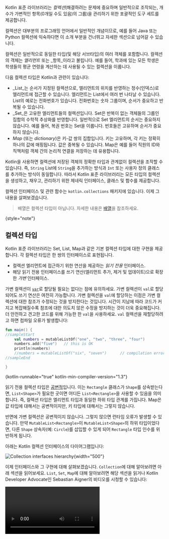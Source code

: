 [//]: # (title: 컬렉션 개요)

Kotlin 표준 라이브러리는 _컬렉션_(해결하려는 문제에 중요하며 일반적으로 조작되는, 개수가 가변적인 항목(0개일 수도 있음)의 그룹)을 관리하기 위한 포괄적인 도구 세트를 제공합니다.

컬렉션은 대부분의 프로그래밍 언어에서 일반적인 개념이므로, 예를 들어 Java 또는 Python 컬렉션에 익숙하다면 이 소개 부분을 건너뛰고 자세한 섹션으로 넘어갈 수 있습니다.

컬렉션은 일반적으로 동일한 타입(및 해당 서브타입)의 여러 객체를 포함합니다. 컬렉션의 객체는 _엘리먼트_ 또는 _항목_이라고 불립니다. 예를 들어, 학과에 있는 모든 학생은 학생들의 평균 연령을 계산하는 데 사용될 수 있는 컬렉션을 이룹니다.

다음 컬렉션 타입은 Kotlin과 관련이 있습니다:

* _List_는 순서가 지정된 컬렉션으로, 엘리먼트의 위치를 반영하는 정수(인덱스)로 엘리먼트에 접근할 수 있습니다. 엘리먼트는 List에서 여러 번 나타날 수 있습니다. List의 예로는 전화번호가 있습니다. 전화번호는 숫자 그룹이며, 순서가 중요하고 반복될 수 있습니다.
* _Set_은 고유한 엘리먼트들의 컬렉션입니다. Set은 반복이 없는 객체들의 그룹인 집합의 수학적 추상화를 반영합니다. 일반적으로 Set 엘리먼트의 순서는 중요하지 않습니다. 예를 들어, 복권 번호는 Set을 이룹니다. 번호들은 고유하며 순서가 중요하지 않습니다.
* _Map_ (또는 _dictionary_)은 키-값 쌍의 집합입니다. 키는 고유하며, 각 키는 정확히 하나의 값에 매핑됩니다. 값은 중복될 수 있습니다. Map은 예를 들어 직원의 ID와 직책처럼 객체 간의 논리적 연결을 저장하는 데 유용합니다.

Kotlin을 사용하면 컬렉션에 저장된 객체의 정확한 타입과 관계없이 컬렉션을 조작할 수 있습니다. 즉, `String` List에 `String`을 추가하는 방식과 `Int` 또는 사용자 정의 클래스를 추가하는 방식이 동일합니다.
따라서 Kotlin 표준 라이브러리는 모든 타입의 컬렉션을 생성하고, 채우고, 관리하기 위한 제네릭 인터페이스, 클래스 및 함수를 제공합니다.

컬렉션 인터페이스 및 관련 함수는 `kotlin.collections` 패키지에 있습니다. 이제 그 내용을 살펴보겠습니다.

> 배열은 컬렉션 타입이 아닙니다. 자세한 내용은 [배열](arrays.md)을 참조하세요.
>
{style="note"}

## 컬렉션 타입

Kotlin 표준 라이브러리는 Set, List, Map과 같은 기본 컬렉션 타입에 대한 구현을 제공합니다.
각 컬렉션 타입은 한 쌍의 인터페이스로 표현됩니다.

* 컬렉션 엘리먼트에 접근하기 위한 연산을 제공하는 _읽기 전용_ 인터페이스.
* 해당 읽기 전용 인터페이스를 쓰기 연산(엘리먼트 추가, 제거 및 업데이트)으로 확장한 _가변_ 인터페이스.

가변 컬렉션이 [`var`](basic-syntax.md#variables)로 할당될 필요는 없다는 점에 유의하세요. 가변 컬렉션이 `val`로 할당되어도 쓰기 연산은 여전히 가능합니다. 가변 컬렉션을 `val`에 할당하는 이점은 가변 컬렉션에 대한 참조가 수정되는 것을 방지한다는 것입니다. 시간이 지남에 따라 코드가 커지고 복잡해질수록 참조에 대한 의도치 않은 수정을 방지하는 것이 더욱 중요해집니다. 더 안전하고 견고한 코드를 위해 가능한 한 `val`을 사용하세요. `val` 컬렉션을 재할당하려고 하면 컴파일 오류가 발생합니다:

```kotlin
fun main() {
//sampleStart
    val numbers = mutableListOf("one", "two", "three", "four")
    numbers.add("five")   // this is OK
    println(numbers)
    //numbers = mutableListOf("six", "seven")      // compilation error
//sampleEnd

}
```
{kotlin-runnable="true" kotlin-min-compiler-version="1.3"}

읽기 전용 컬렉션 타입은 [공변적](generics.md#variance)입니다.
이는 `Rectangle` 클래스가 `Shape`를 상속받는다면, `List<Shape>`가 필요한 곳이면 어디든 `List<Rectangle>`을 사용할 수 있음을 의미합니다.
즉, 컬렉션 타입은 엘리먼트 타입과 동일한 하위 타입 관계를 가집니다. Map은 값 타입에 대해서는 공변적이지만, 키 타입에 대해서는 그렇지 않습니다.

반면에 가변 컬렉션은 공변적이지 않습니다. 그렇지 않으면 런타임 오류가 발생할 수 있습니다. 만약 `MutableList<Rectangle>`이 `MutableList<Shape>`의 하위 타입이었다면, 다른 `Shape` 상속자(예: `Circle`)를 삽입할 수 있게 되어 `Rectangle` 타입 인수를 위반하게 됩니다.

아래는 Kotlin 컬렉션 인터페이스의 다이어그램입니다:

![Collection interfaces hierarchy](collections-diagram.png){width="500"}

이제 인터페이스와 그 구현에 대해 살펴보겠습니다. `Collection`에 대해 알아보려면 아래 섹션을 읽어보세요. `List`, `Set`, `Map`에 대해 알아보려면 해당 섹션을 읽거나 Kotlin Developer Advocate인 Sebastian Aigner의 비디오를 시청할 수 있습니다:

<video src="https://www.youtube.com/v/F8jj7e-_jFA" title="Kotlin Collections Overview"/>

### Collection

[`Collection<T>`](https://kotlinlang.org/api/latest/jvm/stdlib/kotlin.collections/-collection/index.html)은 컬렉션 계층 구조의 최상위입니다. 이 인터페이스는 크기 검색, 항목 멤버십 확인 등 읽기 전용 컬렉션의 공통 동작을 나타냅니다.
`Collection`은 엘리먼트 반복을 위한 연산을 정의하는 `Iterable<T>` 인터페이스를 상속합니다. `Collection`을 서로 다른 컬렉션 타입에 적용되는 함수의 매개변수로 사용할 수 있습니다. 더 구체적인 경우에는 `Collection`의 상속자인 [`List`](https://kotlinlang.org/api/latest/jvm/stdlib/kotlin.collections/-list/index.html)와 [`Set`](https://kotlinlang.org/api/latest/jvm/stdlib/kotlin.collections/-set/index.html)을 사용하세요.

```kotlin
fun printAll(strings: Collection<String>) {
    for(s in strings) print("$s ")
    println()
}
    
fun main() {
    val stringList = listOf("one", "two", "one")
    printAll(stringList)
    
    val stringSet = setOf("one", "two", "three")
    printAll(stringSet)
}
```
{kotlin-runnable="true" kotlin-min-compiler-version="1.3"}

[`MutableCollection<T>`](https://kotlinlang.org/api/latest/jvm/stdlib/kotlin.collections/-mutable-collection/index.html)은 `add` 및 `remove`와 같은 쓰기 연산이 있는 `Collection`입니다.

```kotlin
fun List<String>.getShortWordsTo(shortWords: MutableList<String>, maxLength: Int) {
    this.filterTo(shortWords) { it.length <= maxLength }
    // throwing away the articles
    val articles = setOf("a", "A", "an", "An", "the", "The")
    shortWords -= articles
}

fun main() {
    val words = "A long time ago in a galaxy far far away".split(" ")
    val shortWords = mutableListOf<String>()
    words.getShortWordsTo(shortWords, 3)
    println(shortWords)
}
```
{kotlin-runnable="true" kotlin-min-compiler-version="1.3"}

### List

[`List<T>`](https://kotlinlang.org/api/latest/jvm/stdlib/kotlin.collections/-list/index.html)는 엘리먼트를 지정된 순서로 저장하고 인덱스 접근을 제공합니다. 인덱스는 첫 번째 엘리먼트의 인덱스인 0부터 시작하여 `(list.size - 1)`인 `lastIndex`까지 이어집니다.

```kotlin
fun main() {
//sampleStart
    val numbers = listOf("one", "two", "three", "four")
    println("Number of elements: ${numbers.size}")
    println("Third element: ${numbers.get(2)}")
    println("Fourth element: ${numbers[3]}")
    println("Index of element \"two\" ${numbers.indexOf("two")}")
//sampleEnd
}
```
{kotlin-runnable="true" kotlin-min-compiler-version="1.3"}

List 엘리먼트(null 포함)는 중복될 수 있습니다. List는 동일한 객체 또는 단일 객체의 발생을 여러 개 포함할 수 있습니다. 두 List는 크기가 같고 동일한 위치에 [구조적으로 동일한](equality.md#structural-equality) 엘리먼트를 가지고 있으면 동일하다고 간주됩니다.

```kotlin
data class Person(var name: String, var age: Int)

fun main() {
//sampleStart
    val bob = Person("Bob", 31)
    val people = listOf(Person("Adam", 20), bob, bob)
    val people2 = listOf(Person("Adam", 20), Person("Bob", 31), bob)
    println(people == people2)
    bob.age = 32
    println(people == people2)
//sampleEnd
}
```
{kotlin-runnable="true" kotlin-min-compiler-version="1.3"}

[`MutableList<T>`](https://kotlinlang.org/api/latest/jvm/stdlib/kotlin.collections/-mutable-list/index.html)는 특정 위치에 엘리먼트를 추가하거나 제거하는 것과 같은 List에 특화된 쓰기 연산을 가진 `List`입니다.

```kotlin
fun main() {
//sampleStart
    val numbers = mutableListOf(1, 2, 3, 4)
    numbers.add(5)
    numbers.removeAt(1)
    numbers[0] = 0
    numbers.shuffle()
    println(numbers)
//sampleEnd
}
```
{kotlin-runnable="true" kotlin-min-compiler-version="1.3"}

보시다시피, 어떤 면에서 List는 배열과 매우 유사합니다.
하지만 한 가지 중요한 차이점이 있습니다. 배열의 크기는 초기화 시 정의되며 변경되지 않습니다. 반면에 List는 미리 정의된 크기를 가지지 않으며, 엘리먼트 추가, 업데이트 또는 제거와 같은 쓰기 연산의 결과로 List의 크기가 변경될 수 있습니다.

Kotlin에서 `MutableList`의 기본 구현은 크기 조정 가능한 배열로 생각할 수 있는 [`ArrayList`](https://kotlinlang.org/api/latest/jvm/stdlib/kotlin.collections/-array-list/index.html)입니다.

### Set

[`Set<T>`](https://kotlinlang.org/api/latest/jvm/stdlib/kotlin.collections/-set/index.html)은 고유한 엘리먼트를 저장합니다. 순서는 일반적으로 정의되지 않습니다. `null` 엘리먼트도 고유합니다. Set은 하나의 `null`만 포함할 수 있습니다. 두 Set은 크기가 같고 한 Set의 각 엘리먼트에 대해 다른 Set에 동일한 엘리먼트가 있으면 동일하다고 간주됩니다.

```kotlin
fun main() {
//sampleStart
    val numbers = setOf(1, 2, 3, 4)
    println("Number of elements: ${numbers.size}")
    if (numbers.contains(1)) println("1 is in the set")

    val numbersBackwards = setOf(4, 3, 2, 1)
    println("The sets are equal: ${numbers == numbersBackwards}")
//sampleEnd
}
```
{kotlin-runnable="true" kotlin-min-compiler-version="1.3"}

[`MutableSet`](https://kotlinlang.org/api/latest/jvm/stdlib/kotlin.collections/-mutable-set/index.html)은 `MutableCollection`의 쓰기 연산이 있는 `Set`입니다.

`MutableSet`의 기본 구현인 [`LinkedHashSet`](https://kotlinlang.org/api/latest/jvm/stdlib/kotlin.collections/-linked-hash-set/index.html)은 엘리먼트 삽입 순서를 유지합니다.
따라서 `first()` 또는 `last()`와 같이 순서에 의존하는 함수는 이러한 Set에서 예측 가능한 결과를 반환합니다.

```kotlin
fun main() {
//sampleStart
    val numbers = setOf(1, 2, 3, 4)  // LinkedHashSet is the default implementation
    val numbersBackwards = setOf(4, 3, 2, 1)
    
    println(numbers.first() == numbersBackwards.first())
    println(numbers.first() == numbersBackwards.last())
//sampleEnd
}
```
{kotlin-runnable="true" kotlin-min-compiler-version="1.3"}

대체 구현인 [`HashSet`](https://kotlinlang.org/api/latest/jvm/stdlib/kotlin.collections/-hash-set/index.html)은 엘리먼트 순서에 대해 아무것도 보장하지 않으므로 이러한 함수를 호출하면 예측할 수 없는 결과를 반환합니다. 하지만 `HashSet`은 동일한 수의 엘리먼트를 저장하는 데 더 적은 메모리가 필요합니다.

### Map

[`Map<K, V>`](https://kotlinlang.org/api/latest/jvm/stdlib/kotlin.collections/-map/index.html)은 `Collection` 인터페이스의 상속자는 아니지만, Kotlin 컬렉션 타입입니다. Map은 _키-값_ 쌍(또는 _엔트리_)을 저장합니다. 키는 고유하지만, 다른 키가 동일한 값과 쌍을 이룰 수 있습니다. `Map` 인터페이스는 키로 값에 접근, 키와 값 검색 등과 같은 특정 함수를 제공합니다.

```kotlin
fun main() {
//sampleStart
    val numbersMap = mapOf("key1" to 1, "key2" to 2, "key3" to 3, "key4" to 1)
    
    println("All keys: ${numbersMap.keys}")
    println("All values: ${numbersMap.values}")
    if ("key2" in numbersMap) println("Value by key \"key2\": ${numbersMap["key2"]}")    
    if (1 in numbersMap.values) println("The value 1 is in the map")
    if (numbersMap.containsValue(1)) println("The value 1 is in the map") // same as previous
//sampleEnd
}
```
{kotlin-runnable="true" kotlin-min-compiler-version="1.3"}

동일한 쌍을 포함하는 두 Map은 쌍의 순서에 관계없이 동일합니다.

```kotlin
fun main() {
//sampleStart
    val numbersMap = mapOf("key1" to 1, "key2" to 2, "key3" to 3, "key4" to 1)    
    val anotherMap = mapOf("key2" to 2, "key1" to 1, "key4" to 1, "key3" to 3)
    
    println("The maps are equal: ${numbersMap == anotherMap}")
//sampleEnd
}
```
{kotlin-runnable="true" kotlin-min-compiler-version="1.3"}

[`MutableMap`](https://kotlinlang.org/api/latest/jvm/stdlib/kotlin.collections/-mutable-map/index.html)은 Map 쓰기 연산이 있는 `Map`입니다. 예를 들어, 새 키-값 쌍을 추가하거나 주어진 키와 연결된 값을 업데이트할 수 있습니다.

```kotlin
fun main() {
//sampleStart
    val numbersMap = mutableMapOf("one" to 1, "two" to 2)
    numbersMap.put("three", 3)
    numbersMap["one"] = 11

    println(numbersMap)
//sampleEnd
}
```
{kotlin-runnable="true" kotlin-min-compiler-version="1.3"}

`MutableMap`의 기본 구현인 [`LinkedHashMap`](https://kotlinlang.org/api/latest/jvm/stdlib/kotlin.collections/-linked-hash-map/index.html)은 Map을 반복할 때 엘리먼트 삽입 순서를 유지합니다.
반면에 대체 구현인 [`HashMap`](https://kotlinlang.org/api/latest/jvm/stdlib/kotlin.collections/-hash-map/index.html)은 엘리먼트 순서에 대해 아무것도 보장하지 않습니다.

### ArrayDeque

[`ArrayDeque<T>`](https://kotlinlang.org/api/latest/jvm/stdlib/kotlin.collections/-array-deque/)는 이중 연결 큐(double-ended queue)의 구현체로, 큐의 시작 또는 끝 부분에서 엘리먼트를 추가하거나 제거할 수 있습니다.
따라서 `ArrayDeque`는 Kotlin에서 스택(Stack) 및 큐(Queue) 데이터 구조의 역할도 수행합니다. 내부적으로 `ArrayDeque`는 필요할 때 자동으로 크기가 조절되는 가변 크기 배열을 사용하여 구현됩니다:

```kotlin
fun main() {
    val deque = ArrayDeque(listOf(1, 2, 3))

    deque.addFirst(0)
    deque.addLast(4)
    println(deque) // [0, 1, 2, 3, 4]

    println(deque.first()) // 0
    println(deque.last()) // 4

    deque.removeFirst()
    deque.removeLast()
    println(deque) // [1, 2, 3]
}
```
{kotlin-runnable="true" kotlin-min-compiler-version="1.4"}